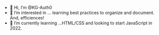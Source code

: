 - 👋 Hi, I’m @KG-Auth0
- 👀 I’m interested in ... learning best practices to organize and document. And, efficiences! 
- 🌱 I’m currently learning ...HTML/CSS and looking to start JavaScript in 2022. 

<!---
KG-Auth0/KG-Auth0 is a ✨ special ✨ repository because its `README.md` (this file) appears on your GitHub profile.
You can click the Preview link to take a look at your changes.
--->
